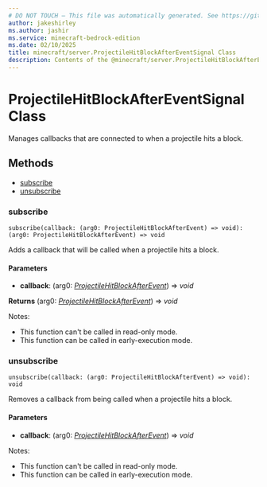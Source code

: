 ```yaml
---
# DO NOT TOUCH — This file was automatically generated. See https://github.com/mojang/minecraftapidocsgenerator to modify descriptions, examples, etc.
author: jakeshirley
ms.author: jashir
ms.service: minecraft-bedrock-edition
ms.date: 02/10/2025
title: minecraft/server.ProjectileHitBlockAfterEventSignal Class
description: Contents of the @minecraft/server.ProjectileHitBlockAfterEventSignal class.
---
```

# ProjectileHitBlockAfterEventSignal Class

Manages callbacks that are connected to when a projectile hits a block.

## Methods
- [subscribe](#subscribe)
- [unsubscribe](#unsubscribe)

### **subscribe**
`
subscribe(callback: (arg0: ProjectileHitBlockAfterEvent) => void): (arg0: ProjectileHitBlockAfterEvent) => void
`

Adds a callback that will be called when a projectile hits a block.

#### **Parameters**
- **callback**: (arg0: [*ProjectileHitBlockAfterEvent*](ProjectileHitBlockAfterEvent.md)) => *void*

**Returns** (arg0: [*ProjectileHitBlockAfterEvent*](ProjectileHitBlockAfterEvent.md)) => *void*
  
Notes:
- This function can't be called in read-only mode.
- This function can be called in early-execution mode.

### **unsubscribe**
`
unsubscribe(callback: (arg0: ProjectileHitBlockAfterEvent) => void): void
`

Removes a callback from being called when a projectile hits a block.

#### **Parameters**
- **callback**: (arg0: [*ProjectileHitBlockAfterEvent*](ProjectileHitBlockAfterEvent.md)) => *void*
  
Notes:
- This function can't be called in read-only mode.
- This function can be called in early-execution mode.
